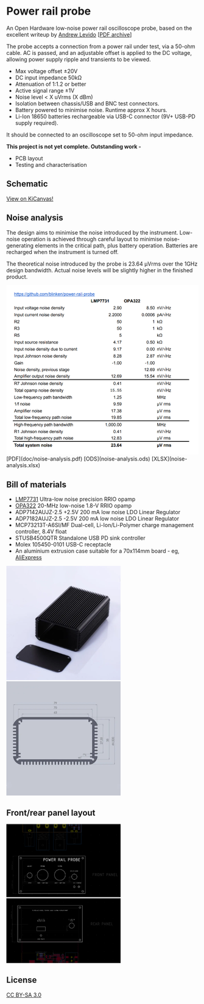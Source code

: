 # Power rail probe

An Open Hardware low-noise power rail oscilloscope probe, based on the excellent writeup by
[Andrew Levido](https://circuitcellar.com/research-design-hub/projects/building-a-power-rail-probe/)
[[PDF archive](doc/circuit_cellar-building_a_power_rail_probe.pdf)]

The probe accepts a connection from a power rail under test, via a 50-ohm
cable. AC is passed, and an adjustable offset is applied to the DC voltage,
allowing power supply ripple and transients to be viewed.

 * Max voltage offset ±20V
 * DC input impedance 50kΩ
 * Attenuation of 1:1.2 or better
 * Active signal range ±1V
 * Noise level < X uVrms (X dBm)
 * Isolation between chassis/USB and BNC test connectors.
 * Battery powered to minimise noise. Runtime approx X hours.
 * Li-Ion 18650 batteries rechargeable via USB-C connector (9V+ USB-PD supply required).

It should be connected to an oscilloscope set to 50-ohm input impedance.

**This project is not yet complete. Outstanding work -**
 * PCB layout
 * Testing and characterisation

## Schematic

[View on KiCanvas!](https://kicanvas.org/?github=https%3A%2F%2Fgithub.com%2Fblinken%2Fpower-rail-probe)

## Noise analysis

The design aims to minimise the noise introduced by the instrument. Low-noise
operation is achieved through careful layout to minimise noise-generating
elements in the critical path, plus battery operation.  Batteries are recharged
when the instrument is turned off.

The theoretical noise introduced by the probe is 23.64 µVrms over the 1GHz
design bandwidth. Actual noise levels will be slightly higher in the finished
product.

<img src="./doc/noise-analysis-lmp7731-opa322.png" alt="Power rail probe, front panel layout diagram" width="600">
[PDF](doc/noise-analysis.pdf) [ODS](noise-analysis.ods) [XLSX](noise-analysis.xlsx)

## Bill of materials

 * [LMP7731](https://www.ti.com/lit/ds/symlink/lmp7731.pdf) Ultra-low noise precision RRIO opamp
 * [OPA322](https://www.ti.com/lit/ds/symlink/opa322.pdf) 20-MHz low-noise 1.8-V RRIO opamp
 * ADP7142AUJZ-2.5 +2.5V 200 mA low noise LDO Linear Regulator
 * ADP7182AUJZ-2.5 -2.5V 200 mA low noise LDO Linear Regulator
 * MCP73213T-A6SI/MF Dual-cell, Li-Ion/Li-Polymer charge management controller, 8.4V float
 * STUSB4500QTR Standalone USB PD sink controller
 * Molex 105450-0101 USB-C receptacle
 * An aluminium extrusion case suitable for a 70x114mm board - eg, [AliExpress](https://www.aliexpress.com/item/1005003326971939.html)

<img src="./doc/case.png" alt="Aluminium enclosure 70x115mm internal size" width="300">
<img src="./doc/case-diagram.png" alt="Aluminium enclosure, diagram with dimensions" width="300">

## Front/rear panel layout

<img src="./doc/front-panel-sketch.png" alt="Power rail probe, front panel layout diagram" width="300">
<img src="./doc/rear-panel-sketch.png" alt="Power rail probe, rear panel layout diagram" width="300">

## License

[CC BY-SA 3.0](https://creativecommons.org/licenses/by-sa/3.0/)
